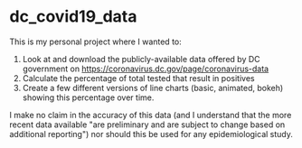 # dc_covid19_data

This is my personal project where I wanted to:
1. Look at and download the publicly-available data offered by DC government on https://coronavirus.dc.gov/page/coronavirus-data
2. Calculate the percentage of total tested that result in positives
3. Create a few different versions of line charts (basic, animated, bokeh) showing this percentage over time.

I make no claim in the accuracy of this data (and I understand that the more recent data available "are preliminary and are subject to change based on additional reporting") nor should this be used for any epidemiological study.
